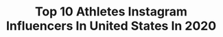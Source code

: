 ---
title: Top 10 Athletes Instagram Influencers In United States In 2020
description: >-
  Find top athletes Instagram influencers in United States in 2020. Most popular hashtags: #fitness #bodybuilding #fitfam #motivation.
platform: Instagram
profiles:
  - username: "eamon_zayed12"
    fullname: >-
      Eamon Zayed
    location: "United States"
    followers: 543985
    engagement: 837
    commentsToLikes: 0.030968
    id: ck0vvrf3jqfhx0i19beap0dht
    verified: true
    hashtags: "#time, #bodysculpting, #dontlookbackinanger, #football"
  - username: "itsmakmiller"
    fullname: >-
      Makenna Miller
    location: "United States"
    followers: 22717
    engagement: 1231
    commentsToLikes: 0.090047
    id: ck8t6od7eeakv0j78sv76w2j3
    verified: false
    hashtags: "#pinkhair, #greeneyes, #bored, #muscle"
  - username: "thedioneg"
    fullname: >-
      Dione | G.
    location: "United States"
    followers: 10994
    engagement: 1227
    commentsToLikes: 0.084609
    id: ck8t91yfgmo1p0j7875bkcuzx
    verified: false
    hashtags: "#tennisdress, #rbf, #checkmark, #tennisinfluencer"
  - username: "justinmeram"
    fullname: >-
      Justin Meram
    location: "United States"
    followers: 292335
    engagement: 623
    commentsToLikes: 0.030867
    id: ck0w1g9elj74f0i19iwryyz8j
    verified: true
    hashtags: "#onemoretogo, #decisionday"
  - username: "sergiosalcido48"
    fullname: >-
      sergiosalcido48
    location: "United States"
    followers: 21174
    engagement: 943
    commentsToLikes: 0.046382
    id: ck0w4tpfy0dar0i19oi2u8foz
    verified: false
    hashtags: "#odays, #tars, #20for20, #playinghuge"
  - username: "mbkessler"
    fullname: >-
      Meredith B. Kessler
    location: "United States"
    followers: 20267
    engagement: 667
    commentsToLikes: 0.066843
    id: ck6ueys60ttqs0j71wj073fqb
    verified: true
    hashtags: "#pto, #collinscup, #tribe, #67"
  - username: "idabergfoth"
    fullname: >-
      Ida Bergfoth
    location: "United States"
    followers: 117058
    engagement: 809
    commentsToLikes: 0.032206
    id: ck55ixwygvqw10i118yzswief
    verified: false
    hashtags: "#fitcouple, #ootd, #quads, #love"
  - username: "tiff._._"
    fullname: >-
      Tiffany Nance
    location: "United States"
    followers: 25702
    engagement: 535
    commentsToLikes: 0.079100
    id: ck5hg8ijf1hki0i1197z0bk7v
    verified: false
    hashtags: "#onelife, #mebeingme, #success, #transformation"
  - username: "sarahpaullft"
    fullname: >-
      Sarah Pauluk
    location: "United States"
    followers: 6783
    engagement: 1761
    commentsToLikes: 0.052715
    id: ck8tcsoiy0iw30j78si8wfewi
    verified: false
    hashtags: "#fitlife, #fitmodel, #fitgirl, #fitgirls"
  - username: "blakexmanning"
    fullname: >-
      BLAKE MANNING😼😽
    location: "United States"
    followers: 69709
    engagement: 3015
    commentsToLikes: 0.027675
    id: ck8wggle5hbjn0j78avfdfyq7
    verified: false
    hashtags: "#myskinandme, #wishmeluck, #butterglosspop, #makeadrink"
---